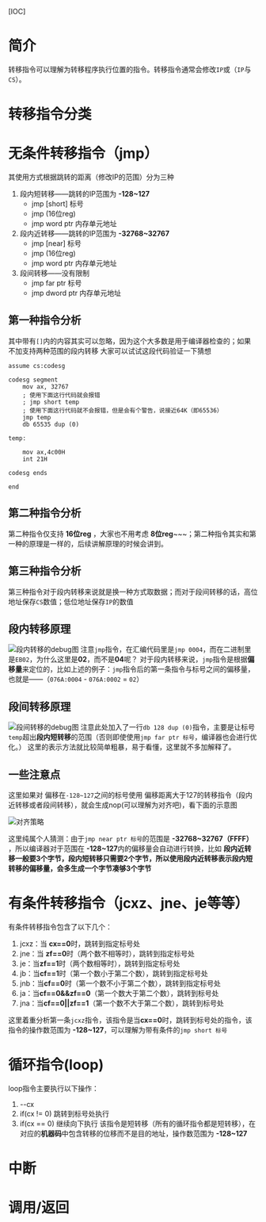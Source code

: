 [IOC]

# 简介
转移指令可以理解为转移程序执行位置的指令。转移指令通常会修改`IP`或（`IP`与`CS`）。

# 转移指令分类

# 无条件转移指令（jmp）
其使用方式根据跳转的距离（修改IP的范围）分为三种

1. 段内短转移——跳转的IP范围为 **-128~127**
    - jmp [short] 标号
    - jmp (16位reg)
    - jmp word ptr 内存单元地址
2. 段内近转移——跳转的IP范围为 **-32768~32767**
    - jmp [near] 标号
    - jmp (16位reg)
    - jmp word ptr 内存单元地址
3. 段间转移——没有限制
    - jmp far ptr 标号
    - jmp dword ptr 内存单元地址

## 第一种指令分析
其中带有`[]`内的内容其实可以忽略，因为这个大多数是用于编译器检查的；如果不加支持两种范围的段内转移
大家可以试试这段代码验证一下猜想
```
assume cs:codesg

codesg segment
    mov ax, 32767
    ; 使用下面这行代码就会报错
    ; jmp short temp 
    ; 使用下面这行代码就不会报错，但是会有个警告，说接近64K（即65536）
    jmp temp
    db 65535 dup (0)

temp:

    mov ax,4c00H
    int 21H

codesg ends

end
```

## 第二种指令分析
第二种指令仅支持 **16位reg** ，大家也不用考虑 **8位reg**~~~；第二种指令其实和第一种的原理是一样的，后续讲解原理的时候会讲到。

## 第三种指令分析
第三种指令对于段内转移来说就是换一种方式取数据；而对于段间转移的话，高位地址保存`CS`数值；低位地址保存`IP`的数值

## 段内转移原理
![段内转移的debug图](https://blog-1252749790.cos.ap-shanghai.myqcloud.com/assemble/ch9-1.png)
注意`jmp`指令，在汇编代码里是`jmp 0004`，而在二进制里是`EB02`，为什么这里是**02**，而不是**04**呢？
对于段内转移来说，`jmp`指令是根据**偏移量**来定位的，比如上述的例子：`jmp`指令后的第一条指令与标号之间的偏移量，也就是——（`076A:0004` - `076A:0002` = `02`）

## 段间转移原理
![段间转移的debug图](https://blog-1252749790.cos.ap-shanghai.myqcloud.com/assemble/ch9-2.png)
注意此处加入了一行`db 128 dup (0)`指令，主要是让标号`temp`超出**段内短转移**的范围（否则即使使用`jmp far ptr 标号`，编译器也会进行优化。）
这里的表示方法就比较简单粗暴，易于看懂，这里就不多加解释了。



## 一些注意点
这里如果对 偏移在`-128~127`之间的标号使用 偏移距离大于127的转移指令（段内近转移或者段间转移），就会生成nop(可以理解为对齐吧)，看下面的示意图

![对齐策略](https://blog-1252749790.cos.ap-shanghai.myqcloud.com/assemble/ch9-3.png)

这里纯属个人猜测：由于`jmp near ptr 标号`的范围是 **-32768~32767（FFFF）** ，所以编译器对于范围在 **-128~127**内的偏移量会自动进行转换，比如 **段内近转移一般要3个字节，段内短转移只需要2个字节，所以使用段内近转移表示段内短转移的偏移量，会多生成一个字节凑够3个字节**



# 有条件转移指令（jcxz、jne、je等等）
有条件转移指令包含了以下几个：
1. jcxz：当 **cx==0**时，跳转到指定标号处
2. jne：当 **zf==0**时（两个数不相等时），跳转到指定标号处
3. je：当**zf==1**时（两个数相等时），跳转到指定标号处
4. jb：当**cf==1**时（第一个数小于第二个数），跳转到指定标号处
5. jnb：当**cf==0**时（第一个数不小于第二个数），跳转到指定标号处
6. ja：当**cf==0&&zf==0**（第一个数大于第二个数），跳转到标号处
7. jna：当**cf==0||zf==1**（第一个数不大于第二个数），跳转到标号处

这里着重分析第一条`jcxz`指令，该指令是当**cx==0**时，跳转到标号处的指令，该指令的操作数范围为 **-128~127**，可以理解为带有条件的`jmp short 标号`

# 循环指令(loop)
loop指令主要执行以下操作：
1. --cx
2. if(cx != 0) 跳转到标号处执行
3. if(cx == 0) 继续向下执行
该指令是短转移（所有的循环指令都是短转移），在对应的**机器码**中包含转移的位移而不是目的地址，操作数范围为 **-128~127**

# 中断

# 调用/返回